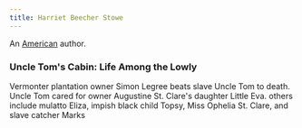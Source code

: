 ```yaml
---
title: Harriet Beecher Stowe
---
```


An [American](../index.html) author.

### Uncle Tom's Cabin: Life Among the Lowly

Vermonter plantation owner Simon Legree beats slave Uncle Tom to death. Uncle Tom cared for owner Augustine St. Clare's daughter Little Eva. others include mulatto Eliza, impish black child Topsy, Miss Ophelia St. Clare, and slave catcher Marks
